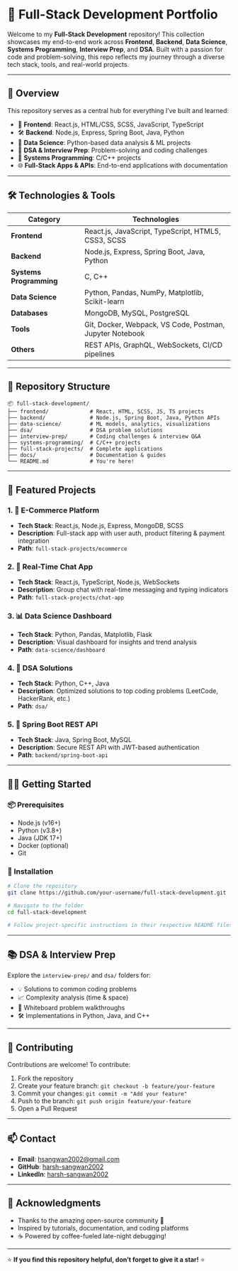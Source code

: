 # 🚀 Full-Stack Development Portfolio

Welcome to my **Full-Stack Development** repository! This collection showcases my end-to-end work across **Frontend**, **Backend**, **Data Science**, **Systems Programming**, **Interview Prep**, and **DSA**. Built with a passion for code and problem-solving, this repo reflects my journey through a diverse tech stack, tools, and real-world projects.

---

## 🌟 Overview

This repository serves as a central hub for everything I’ve built and learned:

- 🎨 **Frontend**: React.js, HTML/CSS, SCSS, JavaScript, TypeScript
- 🛠️ **Backend**: Node.js, Express, Spring Boot, Java, Python
- 🧠 **Data Science**: Python-based data analysis & ML projects
- 🧮 **DSA & Interview Prep**: Problem-solving and coding challenges
- 🧬 **Systems Programming**: C/C++ projects
- 🌐 **Full-Stack Apps & APIs**: End-to-end applications with documentation

---

## 🛠️ Technologies & Tools

| Category                | Technologies                                             |
| ----------------------- | -------------------------------------------------------- |
| **Frontend**            | React.js, JavaScript, TypeScript, HTML5, CSS3, SCSS      |
| **Backend**             | Node.js, Express, Spring Boot, Java, Python              |
| **Systems Programming** | C, C++                                                   |
| **Data Science**        | Python, Pandas, NumPy, Matplotlib, Scikit-learn          |
| **Databases**           | MongoDB, MySQL, PostgreSQL                               |
| **Tools**               | Git, Docker, Webpack, VS Code, Postman, Jupyter Notebook |
| **Others**              | REST APIs, GraphQL, WebSockets, CI/CD pipelines          |

---

## 📁 Repository Structure

```
📦 full-stack-development/
├── frontend/             # React, HTML, SCSS, JS, TS projects
├── backend/              # Node.js, Spring Boot, Java, Python APIs
├── data-science/         # ML models, analytics, visualizations
├── dsa/                  # DSA problem solutions
├── interview-prep/       # Coding challenges & interview Q&A
├── systems-programming/  # C/C++ projects
├── full-stack-projects/  # Complete applications
├── docs/                 # Documentation & guides
└── README.md             # You're here!
```

---

## 🌟 Featured Projects

### 1. 🛒 **E-Commerce Platform**

- **Tech Stack**: React.js, Node.js, Express, MongoDB, SCSS
- **Description**: Full-stack app with user auth, product filtering & payment integration
- **Path**: `full-stack-projects/ecommerce`

### 2. 💬 **Real-Time Chat App**

- **Tech Stack**: React.js, TypeScript, Node.js, WebSockets
- **Description**: Group chat with real-time messaging and typing indicators
- **Path**: `full-stack-projects/chat-app`

### 3. 📊 **Data Science Dashboard**

- **Tech Stack**: Python, Pandas, Matplotlib, Flask
- **Description**: Visual dashboard for insights and trend analysis
- **Path**: `data-science/dashboard`

### 4. 🧮 **DSA Solutions**

- **Tech Stack**: Python, C++, Java
- **Description**: Optimized solutions to top coding problems (LeetCode, HackerRank, etc.)
- **Path**: `dsa/`

### 5. 🔐 **Spring Boot REST API**

- **Tech Stack**: Java, Spring Boot, MySQL
- **Description**: Secure REST API with JWT-based authentication
- **Path**: `backend/spring-boot-api`

---

## 🧑‍💻 Getting Started

### 📦 Prerequisites

- Node.js (v16+)
- Python (v3.8+)
- Java (JDK 17+)
- Docker (optional)
- Git

### 🔧 Installation

```bash
# Clone the repository
git clone https://github.com/your-username/full-stack-development.git

# Navigate to the folder
cd full-stack-development

# Follow project-specific instructions in their respective README files
```

---

## 📚 DSA & Interview Prep

Explore the `interview-prep/` and `dsa/` folders for:

- 💡 Solutions to common coding problems
- 📈 Complexity analysis (time & space)
- 🧠 Whiteboard problem walkthroughs
- 🛠️ Implementations in Python, Java, and C++

---

## 🤝 Contributing

Contributions are welcome! To contribute:

1. Fork the repository
2. Create your feature branch: `git checkout -b feature/your-feature`
3. Commit your changes: `git commit -m "Add your feature"`
4. Push to the branch: `git push origin feature/your-feature`
5. Open a Pull Request

---

## 📫 Contact

- **Email**: [hsangwan2002@gmail.com](mailto:hsangwan2002@gmail.com)
- **GitHub**: [harsh-sangwan2002](https://github.com/harsh-sangwan2002)
- **LinkedIn**: [harsh-sangwan2002](https://linkedin.com/in/harsh-sangwan2002)

---

## 🌈 Acknowledgments

- Thanks to the amazing open-source community 🚀
- Inspired by tutorials, documentation, and coding platforms
- ☕ Powered by coffee-fueled late-night debugging!

---

⭐ **If you find this repository helpful, don’t forget to give it a star!** ⭐
